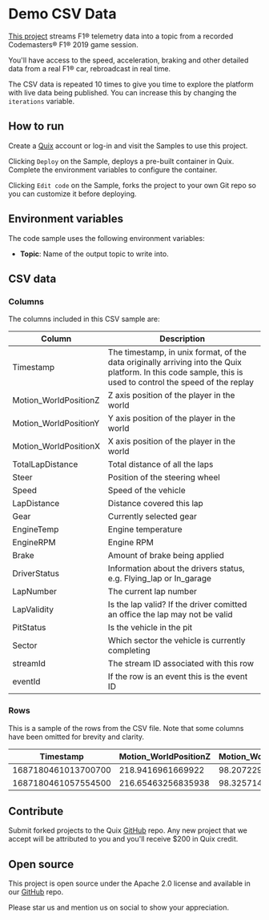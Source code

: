 # Demo CSV Data

[This project](https://github.com/quixio/quix-samples/tree/main/python/sources/demo-data) streams F1&reg; telemetry data into a topic from a recorded Codemasters&reg; F1&reg; 2019 game session.

You'll have access to the speed, acceleration, braking and other detailed data from a real F1&reg; car, rebroadcast in real time.

The CSV data is repeated 10 times to give you time to explore the platform with live data being published. You can increase this by changing the `iterations` variable.

## How to run

Create a [Quix](https://portal.platform.quix.ai/self-sign-up?xlink=github) account or log-in and visit the Samples to use this project.

Clicking `Deploy` on the Sample, deploys a pre-built container in Quix. Complete the environment variables to configure the container.

Clicking `Edit code` on the Sample, forks the project to your own Git repo so you can customize it before deploying.

## Environment variables

The code sample uses the following environment variables:

- **Topic**: Name of the output topic to write into.

## CSV data

### Columns

The columns included in this CSV sample are:

|Column|Description|
|------|-----------|
|Timestamp|The timestamp, in unix format, of the data originally arriving into the Quix platform. In this code sample, this is used to control the speed of the replay|
|Motion_WorldPositionZ|Z axis position of the player in the world|
|Motion_WorldPositionY|Y axis position of the player in the world|
|Motion_WorldPositionX|X axis position of the player in the world|
|TotalLapDistance|Total distance of all the laps|
|Steer|Position of the steering wheel|
|Speed|Speed of the vehicle|
|LapDistance|Distance covered this lap|
|Gear|Currently selected gear|
|EngineTemp|Engine temperature|
|EngineRPM|Engine RPM|
|Brake|Amount of brake being applied|
|DriverStatus|Information about the drivers status, e.g. Flying_lap or In_garage|
|LapNumber|The current lap number|
|LapValidity|Is the lap valid? If the driver comitted an office the lap may not be valid|
|PitStatus|Is the vehicle in the pit|
|Sector|Which sector the vehicle is currently completing|
|streamId|The stream ID associated with this row|
|eventId|If the row is an event this is the event ID|

### Rows

This is a sample of the rows from the CSV file. Note that some columns have been omitted for brevity and clarity.

|Timestamp|Motion_WorldPositionZ|Motion_WorldPositionY|Motion_WorldPositionX|TotalLapDistance|Steer|Speed|LapDistance|Gear|EngineTemp|EngineRPM|
|-----|-----|-----|-----|-----|-----|-----|-----|-----|-----|-----|
|1687180461013700700|218.9416961669922|98.20722961425781|-25.482023239135742|2095.084228515625|-1|223|2095.084228515625|6|90|10251|
|1687180461057554500|216.65463256835938|98.32571411132812|-24.000829696655273|2097.9296875|-1|224|2097.9296875|6|90|10308|


## Contribute

Submit forked projects to the Quix [GitHub](https://github.com/quixio/quix-samples) repo. Any new project that we accept will be attributed to you and you'll receive $200 in Quix credit.

## Open source

This project is open source under the Apache 2.0 license and available in our [GitHub](https://github.com/quixio/quix-samples) repo.

Please star us and mention us on social to show your appreciation.

